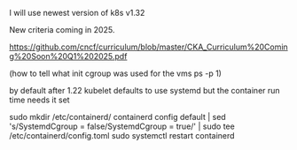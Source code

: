 I will use newest version of k8s v1.32

New criteria coming in 2025. 

https://github.com/cncf/curriculum/blob/master/CKA_Curriculum%20Coming%20Soon%20Q1%202025.pdf

(how to tell what init cgroup was used for the vms
ps -p 1)

by default after 1.22 kubelet defaults to use systemd but the container run time needs it set

sudo mkdir /etc/containerd/
containerd config default | sed 's/SystemdCgroup = false/SystemdCgroup = true/' | sudo tee /etc/containerd/config.toml
sudo systemctl restart containerd